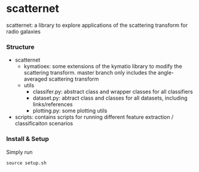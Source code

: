 # scatternet
scatternet: a library to explore applications of the scattering transform for radio galaxies

### Structure

- scatternet
    - kymatioex: some extensions of the kymatio library to modify the scattering transform. master branch only includes the angle-averaged scattering transform
    - utils
        - classifer.py: abstract class and wrapper classes for all classifiers
        - dataset.py: abtract class and classes for all datasets, including links/references
        - plotting.py: some plotting utils
- scripts: contains scripts for running different feature extraction / classificaiton scenarios

### Install & Setup
Simply run

```
source setup.sh
```